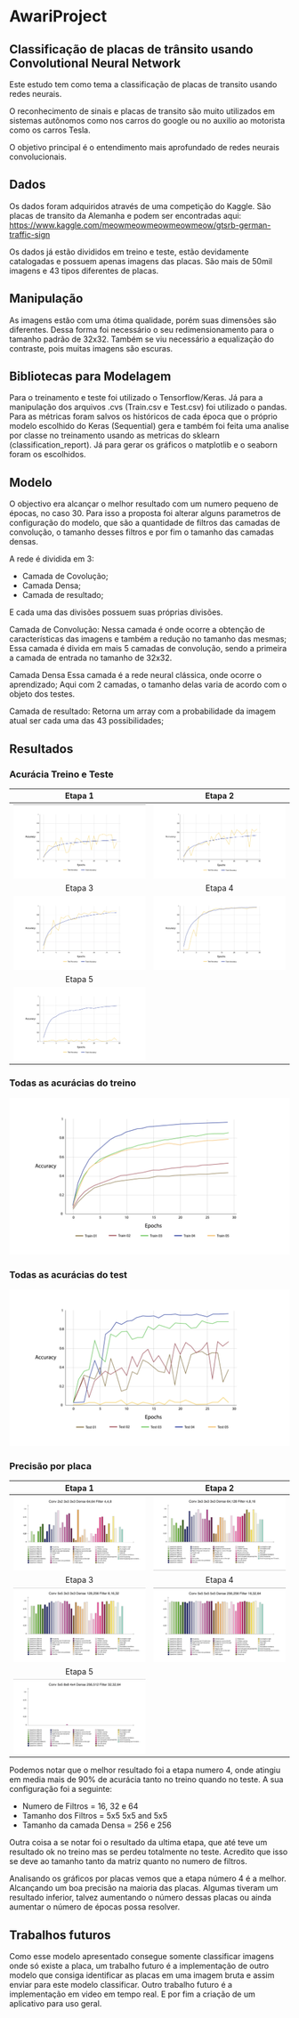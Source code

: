# AwariProject
## Classificação de placas de trânsito usando Convolutional Neural Network

Este estudo tem como tema a classificação de placas de transito usando redes neurais.

O reconhecimento de sinais e placas de transito são muito utilizados em sistemas autônomos como nos carros do google ou no auxilio ao motorista como os carros Tesla.

O objetivo principal é o entendimento mais aprofundado de redes neurais convolucionais.

## Dados

Os dados foram adquiridos através de uma competição do Kaggle. São placas de transito da Alemanha e podem ser encontradas aqui:
https://www.kaggle.com/meowmeowmeowmeowmeow/gtsrb-german-traffic-sign

Os dados já estão divididos em treino e teste, estão devidamente catalogadas e possuem apenas imagens das placas.
São mais de 50mil imagens e 43 tipos diferentes de placas.

## Manipulação

As imagens estão com uma ótima qualidade, porém suas dimensões são diferentes. Dessa forma foi necessário o seu redimensionamento
para o tamanho padrão de 32x32. Também se viu necessário a equalização do contraste, pois muitas imagens são escuras.

## Bibliotecas para Modelagem

Para o treinamento e teste foi utilizado o Tensorflow/Keras. Já para a manipulação dos arquivos .cvs (Train.csv e Test.csv) foi utilizado o pandas.
Para as métricas foram salvos os históricos de cada época que o próprio modelo escolhido do Keras (Sequential) gera e também foi feita uma analise por classe no treinamento usando as metricas do sklearn (classification_report).
Já para gerar os gráficos o matplotlib e o seaborn foram os escolhidos.

## Modelo

O objectivo era alcançar o melhor resultado com um numero pequeno de épocas, no caso 30.
Para isso a proposta foi alterar alguns parametros de configuração do modelo, que são a quantidade de filtros das camadas de convolução, o tamanho desses filtros e por fim o tamanho das camadas
densas.

A rede é dividida em 3:
  - Camada de Covolução;
  - Camada Densa;
  - Camada de resultado;

E cada uma das divisões possuem suas próprias divisões.

Camada de Convolução:
  Nessa camada é onde ocorre a obtenção de características das imagens e também a redução no tamanho das mesmas;
  Essa camada é divida em mais 5 camadas de convolução, sendo a primeira a camada de entrada no tamanho de 32x32.

Camada Densa
  Essa camada é a rede neural clássica, onde ocorre o aprendizado;
  Aqui com 2 camadas, o tamanho delas varia de acordo com o objeto dos testes.

Camada de resultado:
  Retorna um array com a probabilidade da imagem atual ser cada uma das 43 possibilidades;

## Resultados
### Acurácia Treino e Teste
| Etapa 1 | Etapa 2 |
| :--------------------------------------------------------------------------------------------------: | :--------------------------------------------------------------------------------------------------: |
| ![alt text](https://github.com/IvaStival/AwariProject/blob/main/plots/Final/Hist_Test1.png?raw=true) | ![alt text](https://github.com/IvaStival/AwariProject/blob/main/plots/Final/Hist_Test2.png?raw=true) |
| Etapa 3 | Etapa 4 |
| ![alt text](https://github.com/IvaStival/AwariProject/blob/main/plots/Final/Hist_Test3.png?raw=true) | ![alt text](https://github.com/IvaStival/AwariProject/blob/main/plots/Final/Hist_Test4.png?raw=true) |
| Etapa 5 | |
| ![alt text](https://github.com/IvaStival/AwariProject/blob/main/plots/Final/Hist_Test5.png?raw=true) |

### Todas as acurácias do treino
![alt text](https://github.com/IvaStival/AwariProject/blob/main/plots/Final/Hist_All_Train.png?raw=true)

### Todas as acurácias do test
![alt text](https://github.com/IvaStival/AwariProject/blob/main/plots/Final/Hist_All_Test.png?raw=true)

### Precisão por placa
| Etapa 1 | Etapa 2 |
| :-------------------------------------------------------------------------------------------------------: | :-------------------------------------------------------------------------------------------------------: |
| ![alt text](https://github.com/IvaStival/AwariProject/blob/main/plots/Final/Precision_Test1.png?raw=true) | ![alt text](https://github.com/IvaStival/AwariProject/blob/main/plots/Final/Precision_Test2.png?raw=true) |
| Etapa 3 | Etapa 4 |
| ![alt text](https://github.com/IvaStival/AwariProject/blob/main/plots/Final/Precision_Test3.png?raw=true) | ![alt text](https://github.com/IvaStival/AwariProject/blob/main/plots/Final/Precision_Test4.png?raw=true) |
| Etapa 5 | |
| ![alt text](https://github.com/IvaStival/AwariProject/blob/main/plots/Final/Precision_Test5.png?raw=true)|


Podemos notar que o melhor resultado foi a etapa numero 4, onde atingiu em media mais de 90% de acurácia tanto no treino quando no teste.
A sua configuração foi a seguinte:
  - Numero de Filtros   = 16, 32 e 64
  - Tamanho dos Filtros = 5x5 5x5 and 5x5
  - Tamanho da camada Densa = 256 e 256

Outra coisa a se notar foi o resultado da ultima etapa, que até teve um resultado ok no treino mas se perdeu totalmente no teste.
Acredito que isso se deve ao tamanho tanto da matriz quanto no numero de filtros.

Analisando os gráficos por placas vemos que a etapa número 4 é a melhor. Alcançando um boa precisão na maioria das placas.
Algumas tiveram um resultado inferior, talvez aumentando o número dessas placas ou ainda aumentar o número de épocas possa resolver.

## Trabalhos futuros
Como esse modelo apresentado consegue somente classificar imagens onde só existe a placa, um trabalho futuro é a implementação de outro modelo que consiga identificar as placas em uma imagem bruta
e assim enviar para este modelo classificar.
Outro trabalho futuro é a implementação em video em tempo real.
E por fim a criação de um aplicativo para uso geral.
